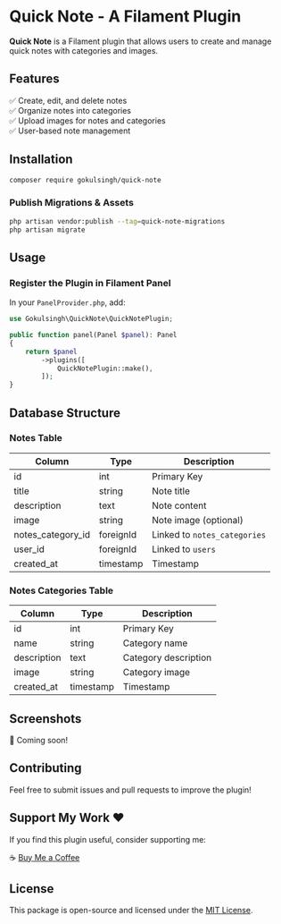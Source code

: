
# **Quick Note - A Filament Plugin**  

**Quick Note** is a Filament plugin that allows users to create and manage quick notes with categories and images.  

## **Features**  
✅ Create, edit, and delete notes  
✅ Organize notes into categories  
✅ Upload images for notes and categories  
✅ User-based note management  

## **Installation**  

```sh
composer require gokulsingh/quick-note
```

### **Publish Migrations & Assets**  

```sh
php artisan vendor:publish --tag=quick-note-migrations
php artisan migrate
```

## **Usage**  

### **Register the Plugin in Filament Panel**  

In your `PanelProvider.php`, add:  

```php
use Gokulsingh\QuickNote\QuickNotePlugin;

public function panel(Panel $panel): Panel
{
    return $panel
        ->plugins([
            QuickNotePlugin::make(),
        ]);
}
```

## **Database Structure**  

### **Notes Table**
| Column | Type | Description |
|---------|------|------------|
| id | int | Primary Key |
| title | string | Note title |
| description | text | Note content |
| image | string | Note image (optional) |
| notes_category_id | foreignId | Linked to `notes_categories` |
| user_id | foreignId | Linked to `users` |
| created_at | timestamp | Timestamp |

### **Notes Categories Table**
| Column | Type | Description |
|---------|------|------------|
| id | int | Primary Key |
| name | string | Category name |
| description | text | Category description |
| image | string | Category image |
| created_at | timestamp | Timestamp |

## **Screenshots**  
🚀 Coming soon!  

## **Contributing**  
Feel free to submit issues and pull requests to improve the plugin!  

## **Support My Work ❤️**  
If you find this plugin useful, consider supporting me:  

☕ [Buy Me a Coffee](https://buymeacoffee.com/preciousgariya)  

## **License**  
This package is open-source and licensed under the [MIT License](LICENSE).  
